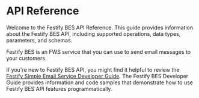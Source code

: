 # API Reference

Welcome to the Festify BES API Reference. This guide provides information about the Festify BES API, including supported operations, data types, parameters, and schemas.

Festify BES is an FWS service that you can use to send email messages to your customers.

If you're new to Festify BES API, you might find it helpful to review the [Festify Simple Email Service Developer Guide](/docs/bes/user-guide/welcome). The Festify BES Developer Guide provides information and code samples that demonstrate how to use Festify BES API features programmatically.
